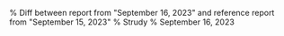 % Diff between report from "September 16, 2023" and reference report from "September 15, 2023"
% Strudy
% September 16, 2023


